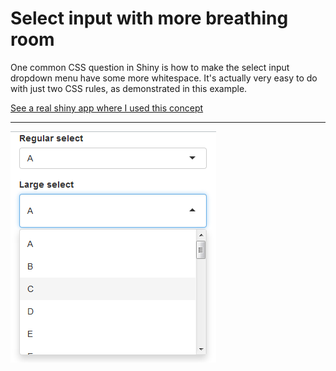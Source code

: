 # Select input with more breathing room

One common CSS question in Shiny is how to make the select input dropdown menu have some more whitespace.  It's actually very easy to do with just two CSS rules, as demonstrated in this example.

[See a real shiny app where I used this concept](http://daattali.com/shiny/shinyjs-demo/)

---

[![Demo](./selectize-large.png)](./selectize-large.png)